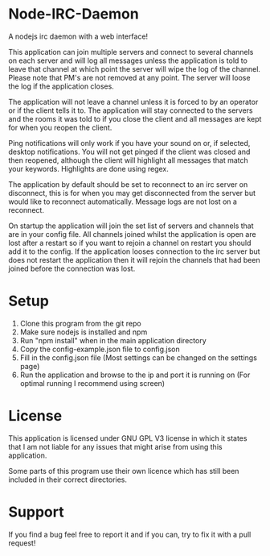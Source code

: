 # Node-IRC-Daemon
A nodejs irc daemon with a web interface!

This application can join multiple servers and connect to several channels on each server and will log all
messages unless the application is told to leave that channel at which point the server will wipe the log
of the channel. Please note that PM's are not removed at any point. The server will loose the log if the
application closes.

The application will not leave a channel unless it is forced to by an operator or if the client tells it to.
The application will stay connected to the servers and the rooms it was told to if you close the client and
all messages are kept for when you reopen the client.

Ping notifications will only work if you have your sound on or, if selected, desktop notifications. You will
not get pinged if the client was closed and then reopened, although the client will highlight all messages that
match your keywords. Highlights are done using regex.

The application by default should be set to reconnect to an irc server on disconnect, this is for when you may get
disconnected from the server but would like to reconnect automatically. Message logs are not lost on a reconnect.

On startup the application will join the set list of servers and channels that are in your config file. All channels
joined whilst the application is open are lost after a restart so if you want to rejoin a channel on restart you should
add it to the config. If the application looses connection to the irc server but does not restart the application then
it will rejoin the channels that had been joined before the connection was lost.

# Setup
1. Clone this program from the git repo
2. Make sure nodejs is installed and npm
3. Run "npm install" when in the main application directory
4. Copy the config-example.json file to config.json
5. Fill in the config.json file (Most settings can be changed on the settings page)
6. Run the application and browse to the ip and port it is running on (For optimal running I recommend using screen)

# License
This application is licensed under GNU GPL V3 license in which it states that I am not liable for any issues that
might arise from using this application.

Some parts of this program use their own licence which has still been included in their correct directories.

# Support
If you find a bug feel free to report it and if you can, try to fix it with a pull request!